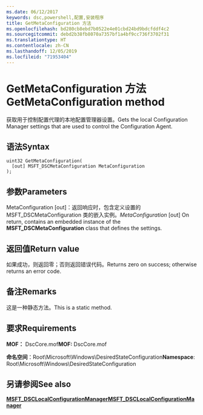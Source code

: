 ```yaml
---
ms.date: 06/12/2017
keywords: dsc,powershell,配置,安装程序
title: GetMetaConfiguration 方法
ms.openlocfilehash: bd280cb8ebd7b0522e4e01cbd24bd9bdcfddf4c2
ms.sourcegitcommit: debd2b38fb8070a7357bf1a4bf9cc736f3702f31
ms.translationtype: HT
ms.contentlocale: zh-CN
ms.lasthandoff: 12/05/2019
ms.locfileid: "71953404"
---
```

# <a name="getmetaconfiguration-method"></a><span data-ttu-id="425c9-103">GetMetaConfiguration 方法</span><span class="sxs-lookup"><span data-stu-id="425c9-103">GetMetaConfiguration method</span></span>

<span data-ttu-id="425c9-104">获取用于控制配置代理的本地配置管理器设置。</span><span class="sxs-lookup"><span data-stu-id="425c9-104">Gets the local Configuration Manager settings that are used to control the Configuration Agent.</span></span>

## <a name="syntax"></a><span data-ttu-id="425c9-105">语法</span><span class="sxs-lookup"><span data-stu-id="425c9-105">Syntax</span></span>

```mof
uint32 GetMetaConfiguration(
  [out] MSFT_DSCMetaConfiguration MetaConfiguration
);
```

## <a name="parameters"></a><span data-ttu-id="425c9-106">参数</span><span class="sxs-lookup"><span data-stu-id="425c9-106">Parameters</span></span>

<span data-ttu-id="425c9-107">MetaConfiguration  \[out\]：返回响应时，包含定义设置的 MSFT_DSCMetaConfiguration  类的嵌入实例。</span><span class="sxs-lookup"><span data-stu-id="425c9-107">*MetaConfiguration* \[out\] On return, contains an embedded instance of the **MSFT_DSCMetaConfiguration** class that defines the settings.</span></span>

## <a name="return-value"></a><span data-ttu-id="425c9-108">返回值</span><span class="sxs-lookup"><span data-stu-id="425c9-108">Return value</span></span>

<span data-ttu-id="425c9-109">如果成功，则返回零；否则返回错误代码。</span><span class="sxs-lookup"><span data-stu-id="425c9-109">Returns zero on success; otherwise returns an error code.</span></span>

## <a name="remarks"></a><span data-ttu-id="425c9-110">备注</span><span class="sxs-lookup"><span data-stu-id="425c9-110">Remarks</span></span>

<span data-ttu-id="425c9-111">这是一种静态方法。</span><span class="sxs-lookup"><span data-stu-id="425c9-111">This is a static method.</span></span>

## <a name="requirements"></a><span data-ttu-id="425c9-112">要求</span><span class="sxs-lookup"><span data-stu-id="425c9-112">Requirements</span></span>

<span data-ttu-id="425c9-113">**MOF：** DscCore.mof</span><span class="sxs-lookup"><span data-stu-id="425c9-113">**MOF:** DscCore.mof</span></span>

<span data-ttu-id="425c9-114">**命名空间**：Root\Microsoft\Windows\DesiredStateConfiguration</span><span class="sxs-lookup"><span data-stu-id="425c9-114">**Namespace**: Root\Microsoft\Windows\DesiredStateConfiguration</span></span>

## <a name="see-also"></a><span data-ttu-id="425c9-115">另请参阅</span><span class="sxs-lookup"><span data-stu-id="425c9-115">See also</span></span>

[<span data-ttu-id="425c9-116">**MSFT_DSCLocalConfigurationManager**</span><span class="sxs-lookup"><span data-stu-id="425c9-116">**MSFT_DSCLocalConfigurationManager**</span></span>](msft-dsclocalconfigurationmanager.md)
